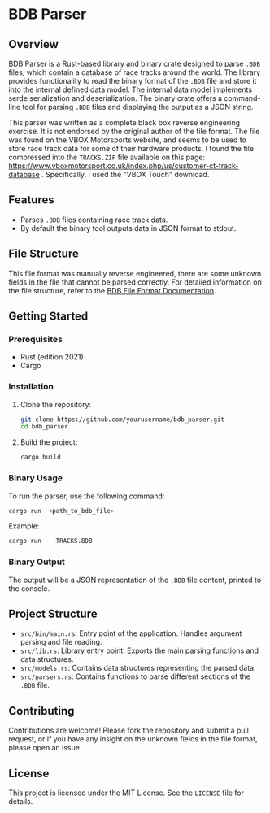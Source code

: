 # BDB Parser

## Overview

BDB Parser is a Rust-based library and binary crate designed to parse `.BDB` files, which contain a database of race tracks around the world. The library provides functionality to read the binary format of the `.BDB` file and store it into the internal defined data model. The internal data model implements serde serialization and deserialization. The binary crate offers a command-line tool for parsing `.BDB` files and displaying the output as a JSON string.

This parser was written as a complete black box reverse engineering exercise. It is not endorsed by the original author of the file format. The file was found on the VBOX Motorsports website, and seems to be used to store race track data for some of their hardware products. I found the file compressed into the `TRACKS.ZIP` file available on this page: https://www.vboxmotorsport.co.uk/index.php/us/customer-ct-track-database . Specifically, I used the "VBOX Touch" download.

## Features

- Parses `.BDB` files containing race track data.
- By default the binary tool outputs data in JSON format to stdout.

## File Structure

This file format was manually reverse engineered, there are some unknown fields in the file that cannot be parsed correctly.
For detailed information on the file structure, refer to the [BDB File Format Documentation](format.md).

## Getting Started

### Prerequisites

- Rust (edition 2021)
- Cargo

### Installation

1. Clone the repository:
    ```sh
    git clone https://github.com/yourusername/bdb_parser.git
    cd bdb_parser
    ```

2. Build the project:
    ```sh
    cargo build 
    ```

### Binary Usage

To run the parser, use the following command:
```sh
cargo run  <path_to_bdb_file>
```

Example:
```sh
cargo run -- TRACKS.BDB
```

### Binary Output

The output will be a JSON representation of the `.BDB` file content, printed to the console.

## Project Structure

- `src/bin/main.rs`: Entry point of the application. Handles argument parsing and file reading.
- `src/lib.rs`: Library entry point. Exports the main parsing functions and data structures.
- `src/models.rs`: Contains data structures representing the parsed data.
- `src/parsers.rs`: Contains functions to parse different sections of the `.BDB` file.

## Contributing

Contributions are welcome! Please fork the repository and submit a pull request, or if you have any insight on the unknown fields in the file format, please open an issue.

## License

This project is licensed under the MIT License. See the `LICENSE` file for details.
